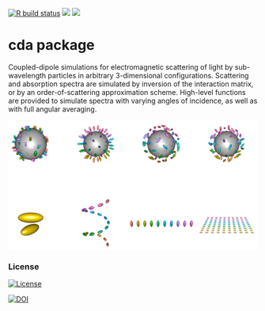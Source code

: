 
[![R build
status](https://github.com/nano-optics/cda/workflows/R-CMD-check/badge.svg)](https://github.com/nano-optics/cda/actions)
![](http://www.r-pkg.org/badges/version/cda)
![](http://cranlogs.r-pkg.org/badges/grand-total/cda)

<!-- README.md is generated from README.Rmd. Please edit that file -->

# cda package

Coupled-dipole simulations for electromagnetic scattering of light by
sub-wavelength particles in arbitrary 3-dimensional configurations.
Scattering and absorption spectra are simulated by inversion of the
interaction matrix, or by an order-of-scattering approximation scheme.
High-level functions are provided to simulate spectra with varying
angles of incidence, as well as with full angular averaging.

<img src="overview.png" width="600" style="display: block; margin: auto;" />

### License

[![License](http://img.shields.io/badge/license-GPL%20%28%3E=%202%29-brightgreen.svg?style=flat)](http://www.gnu.org/licenses/gpl-2.0.html)

[![DOI](https://zenodo.org/badge/3128890.svg)](https://zenodo.org/badge/latestdoi/3128890)
